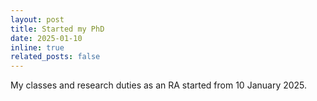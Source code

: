 ```yaml
---
layout: post
title: Started my PhD
date: 2025-01-10 
inline: true
related_posts: false
---
```


My classes and research duties as an RA started from 10 January 2025.